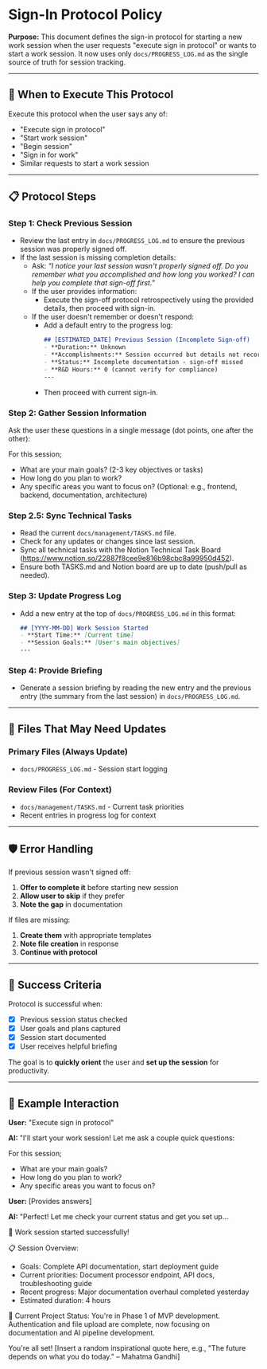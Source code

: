 # Sign-In Protocol Policy

**Purpose:** This document defines the sign-in protocol for starting a new work session when the user requests "execute sign in protocol" or 
wants to start a work session. It now uses only `docs/PROGRESS_LOG.md` as the single source of truth for session tracking.

---

## 🎯 **When to Execute This Protocol**

Execute this protocol when the user says any of:
- "Execute sign in protocol"
- "Start work session"
- "Begin session"
- "Sign in for work"
- Similar requests to start a work session

---

## 📋 **Protocol Steps**

### Step 1: Check Previous Session
- Review the last entry in `docs/PROGRESS_LOG.md` to ensure the previous session was properly signed off.
- If the last session is missing completion details:
  - Ask: *"I notice your last session wasn't properly signed off. Do you remember what you accomplished and how long you worked? I can help you complete that sign-off first."*
  - If the user provides information:
    - Execute the sign-off protocol retrospectively using the provided details, then proceed with sign-in.
  - If the user doesn't remember or doesn't respond:
    - Add a default entry to the progress log:
      ```markdown
      ## [ESTIMATED_DATE] Previous Session (Incomplete Sign-off)
      - **Duration:** Unknown
      - **Accomplishments:** Session occurred but details not recorded
      - **Status:** Incomplete documentation - sign-off missed
      - **R&D Hours:** 0 (cannot verify for compliance)
      ---
      ```
    - Then proceed with current sign-in.

### Step 2: Gather Session Information
Ask the user these questions in a single message (dot points, one after the other):

For this session;
- What are your main goals? (2-3 key objectives or tasks)
- How long do you plan to work?
- Any specific areas you want to focus on? (Optional: e.g., frontend, backend, documentation, architecture)

### Step 2.5: Sync Technical Tasks
- Read the current `docs/management/TASKS.md` file.
- Check for any updates or changes since last session.
- Sync all technical tasks with the Notion Technical Task Board (https://www.notion.so/22887f8cee9e816b98cbc8a99950d452).
- Ensure both TASKS.md and Notion board are up to date (push/pull as needed).

### Step 3: Update Progress Log
- Add a new entry at the top of `docs/PROGRESS_LOG.md` in this format:
  ```markdown
  ## [YYYY-MM-DD] Work Session Started
  - **Start Time:** [Current time]
  - **Session Goals:** [User's main objectives]
  ---
  ```

### Step 4: Provide Briefing
- Generate a session briefing by reading the new entry and the previous entry (the summary from the last session) in `docs/PROGRESS_LOG.md`.

---

## 📁 **Files That May Need Updates**

### Primary Files (Always Update)
- `docs/PROGRESS_LOG.md` - Session start logging

### Review Files (For Context)
- `docs/management/TASKS.md` - Current task priorities
- Recent entries in progress log for context

---

## 🛡️ **Error Handling**

If previous session wasn't signed off:
1. **Offer to complete it** before starting new session
2. **Allow user to skip** if they prefer
3. **Note the gap** in documentation

If files are missing:
1. **Create them** with appropriate templates
2. **Note file creation** in response
3. **Continue with protocol**

---

## 🎯 **Success Criteria**

Protocol is successful when:
- [x] Previous session status checked
- [x] User goals and plans captured
- [x] Session start documented
- [x] User receives helpful briefing

The goal is to **quickly orient** the user and **set up the session** for productivity.

---

## 📝 **Example Interaction**

**User:** "Execute sign in protocol"

**AI:** "I'll start your work session! Let me ask a couple quick questions:

For this session;
- What are your main goals?
- How long do you plan to work?
- Any specific areas you want to focus on?

**User:** [Provides answers]

**AI:** "Perfect! Let me check your current status and get you set up...

🚀 Work session started successfully!

📋 Session Overview:
- Goals: Complete API documentation, start deployment guide
- Current priorities: Document processor endpoint, API docs, troubleshooting guide  
- Recent progress: Major documentation overhaul completed yesterday
- Estimated duration: 4 hours

📍 Current Project Status:
You're in Phase 1 of MVP development. Authentication and file upload are complete, now focusing on documentation and AI pipeline development.

You're all set! [Insert a random inspirational quote here, e.g., "The future depends on what you do today." – Mahatma Gandhi]